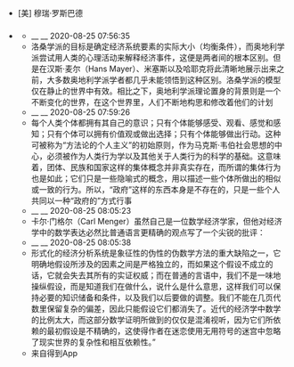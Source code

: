 - [美] 穆瑞·罗斯巴德
- ### 
    - __ __ 2020-08-25 07:56:35
    - 洛桑学派的目标是确定经济系统要素的实际大小（均衡条件），而奥地利学派尝试用人类的心理活动来解释经济事件，这便是两者间的根本区别。但是在汉斯·麦尔（Hans Mayer）、米塞斯以及哈耶克将此清晰地展示出来之前，大多数奥地利学派学者都几乎未能领悟到这种区别。洛桑学派的模型仅在静止的世界中有效。相比之下，奥地利学派理论置身的背景则是一个不断变化的世界，在这个世界里，人们不断地构思和修改着他们的计划
    - __ __ 2020-08-25 07:59:26
    - 每个人类个体都拥有其自己的意识；只有个体能够感受、观看、感觉和感知；只有个体可以拥有价值观或做出选择；只有个体能够做出行动。这种可被称为“方法论的个人主义”的初始原则，作为马克斯·韦伯社会思想的中心，必须被作为人类行为学以及其他关于人类行为的科学的基础。这意味着，团体、民族和国家这样的集体概念并非真实存在，而所谓的集体行为也是如此；它们只是一些隐喻式的概念，用以描述一些个体所做出的相似或一致的行为。所以，“政府”这样的东西本身是不存在的，只是一些个人共同以一种“政府的”方式行事
    - __ __ 2020-08-25 08:05:23
    - 卡尔·门格尔（Carl Menger）虽然自己是一位数学经济学家，但他对经济学中的数学表达必然比普通语言更精确的观点写了一个尖锐的批评：
    - __ __ 2020-08-25 08:05:38
    - 形式化的经济分析系统是象征性的伪性的伪数学方法的重大缺陷之一，它明确地假设所涉及的因素之间是严格独立的，而如果这个假设不成立的话，它就会失去其所有的实证权威；而在普通的言语中，我们不是一味地操纵假设，而是知道我们在做什么，说什么是什么意思，这样我们可以保持必要的知识储备和条件，以及我们以后要做的调整。我们不能在几页代数里保留复杂的偏差，因此只能假设它们都消失了。近代的经济学中数学的比例太大，而这部分数学证明所做到的仅仅是混淆视听，因为它们所依赖的最初假设是不精确的，这使得作者在迷恋使用无用符号的迷宫中忽略了现实世界的复杂性和相互依赖性。”
    - 来自得到App
